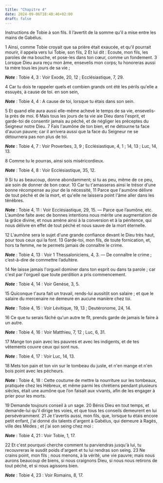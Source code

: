 ```yaml
---
title: "Chapitre 4"
date: 2024-09-06T18:40:46+02:00
draft: false
---
```



Instructions de Tobie à son fils.
Il l’avertit de la somme qu’il a mise entre les mains de Gabélus.


1 Ainsi, comme Tobie croyait que sa prière était exaucée, et qu'il pourrait mourir, il appela vers lui Tobie, son fils, 2 Et lui dit : Ecoute, mon fils, les paroles de ma bouche, et pose-les dans ton cœur, comme un fondement. 3 Lorsque Dieu aura reçu mon âme, ensevelis mon corps; tu honoreras aussi ta mère tous les jours de sa vie ;

***Note*** :  Tobie 4, 3 : Voir Exode, 20, 12 ; Ecclésiastique, 7, 29.

4 Car tu dois te rappeler quels et combien grands ont été les périls qu'elle a essuyés, à cause de toi. en son sein,

***Note*** :  Tobie 4, 4 : A cause de toi, lorsque tu étais dans son sein.

5 Et quand elle aura aussi elle-même achevé le temps de sa vie, ensevelis-la près de moi. 6 Mais tous les jours de ta vie aie Dieu dans l'esprit, et garde-toi de consentir jamais au péché, et de négliger les préceptes du Seigneur notre Dieu. 7 Fais l'aumône de ton bien, et ne détourne ta face d'aucun pauvre; car il arrivera aussi que la face du Seigneur ne se détournera pas non plus de toi.

***Note*** :  Tobie 4, 7 : Voir Proverbes, 3, 9 ; Ecclésiastique, 4, 1 ; 14, 13 ; Luc, 14, 13.

8 Comme tu le pourras, ainsi sois miséricordieux.

***Note*** :  Tobie 4, 8 : Voir Ecclésiastique, 35, 12.

9 Si tu as beaucoup, donne abondamment; si tu as peu, même de ce peu, aie soin de donner de bon cœur. 10 Car tu t'amasseras ainsi le trésor d'une bonne récompense au jour de la nécessité, 11 Parce que l'aumône délivre de tout péché et de la mort, et qu'elle ne laissera point l'âme aller dans les ténèbres.

***Note*** :  Tobie 4, 11 : Voir Ecclésiastique, 29, 15. ― Parce que l’aumône, etc. L’aumône faite avec de bonnes intentions nous mérite une augmentation de la grâce divine, et nous amène ainsi à la conversion et à la pénitence, qui nous délivre en effet de tout péché et nous sauve de la mort éternelle.

12 L'aumône sera le sujet d'une grande confiance devant le Dieu très haut, pour tous ceux qui la font. 13 Garde-toi, mon fils, de toute fornication, et, hors ta femme, ne te permets jamais de connaître le crime.

***Note*** :  Tobie 4, 13 : Voir 1 Thessaloniciens, 4, 3. ― De connaître le crime ; c’est-à-dire de commettre l’adultère.

14 Ne laisse jamais l'orgueil dominer dans ton esprit ou dans ta parole ; car c'est par l'orgueil que toute perdition a pris commencement.

***Note*** :  Tobie 4, 14 : Voir Genèse, 3, 5.

15 Quiconque t'aura fait un travail, rends-lui aussitôt son salaire ; et que le salaire du mercenaire ne demeure en aucune manière chez toi.

***Note*** :  Tobie 4, 15 : Voir Lévitique, 19, 13 ; Deutéronome, 24, 14.

16 Ce que tu serais fâché qu'un autre te fît, prends garde de jamais le faire à un autre.

***Note*** :  Tobie 4, 16 : Voir Matthieu, 7, 12 ; Luc, 6, 31.

17 Mange ton pain avec les pauvres et avec les indigents, et de tes vêtements couvre ceux qui sont nus.

***Note*** :  Tobie 4, 17 : Voir Luc, 14, 13.

18 Mets ton pain et ton vin sur le tombeau du juste, et n'en mange et n'en bois point avec les pécheurs.

***Note*** :  Tobie 4, 18 : Cette coutume de mettre la nourriture sur les tombeaux, pratiquée chez les Hébreux, et même parmi les chrétiens pendant plusieurs siècles, était une aumône que l’on faisait aux vivants, afin de les engager à prier pour les morts.

19 Demande toujours conseil à un sage. 20 Bénis Dieu en tout temps, et demande-lui qu'il dirige tes voies, et que tous tes conseils demeurent en lui persévéramment. 21 Je t'avertis aussi, mon fils, que, lorsque tu étais encore petit enfant, j'ai donné dix talents d'argent à Gabélus, qui demeure à Ragès, ville des Mèdes ; et j'ai son seing chez moi :

***Note*** :  Tobie 4, 21 : Voir Tobie, 1, 17.

22 Et c'est pourquoi cherche comment tu parviendras jusqu'à lui, tu recouvreras le susdit poids d'argent et tu lui rendras son seing. 23 Ne crains point, mon fils ; nous menons, à la vérité, une vie pauvre; mais nous aurons beaucoup de biens, si nous craignons Dieu, si nous nous retirons de tout péché, et si nous agissons bien.

***Note*** :  Tobie 4, 23 : Voir Romains, 8, 17.

